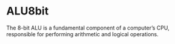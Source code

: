 # ALU8bit
The 8-bit ALU is a fundamental component of a computer’s CPU, responsible for performing arithmetic and logical operations.

